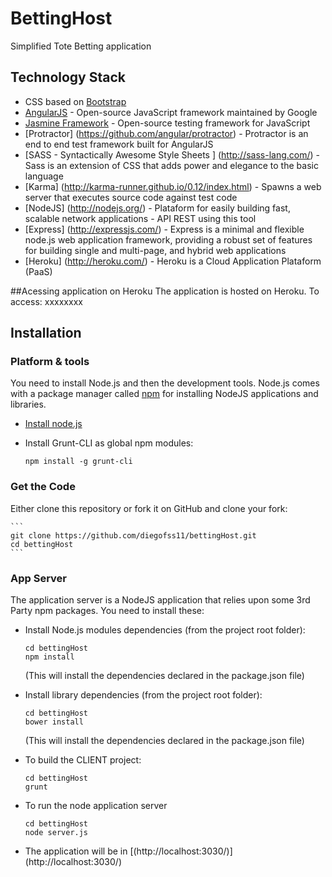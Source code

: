 # BettingHost
Simplified Tote Betting application

## Technology Stack

* CSS based on [Bootstrap](http://getbootstrap.com/)
* [AngularJS](http://www.angularjs.org/) - Open-source JavaScript framework maintained by Google
* [Jasmine Framework](http://jasmine.github.io/) - Open-source testing framework for JavaScript
* [Protractor] (https://github.com/angular/protractor) - Protractor is an end to end test framework built for AngularJS
* [SASS - Syntactically Awesome Style Sheets ] (http://sass-lang.com/) - Sass is an extension of CSS that adds power and elegance to the basic language
* [Karma] (http://karma-runner.github.io/0.12/index.html) -  Spawns a web server that executes source code against test code
* [NodeJS] (http://nodejs.org/) - Plataform for easily building fast, scalable network applications - API REST using this tool
* [Express] (http://expressjs.com/) - Express is a minimal and flexible node.js web application framework, providing a robust set of features for building single and multi-page, and hybrid web applications
* [Heroku] (http://heroku.com/) - Heroku is a Cloud Application Plataform (PaaS)

##Acessing application on Heroku
The application is hosted on Heroku. To access: xxxxxxxx

## Installation

### Platform & tools

You need to install Node.js and then the development tools. Node.js comes with a package manager called [npm](http://npmjs.org) for installing NodeJS applications and libraries.
* [Install node.js](http://nodejs.org/download/)
* Install Grunt-CLI as global npm modules:

    ```
    npm install -g grunt-cli
    ```

### Get the Code

Either clone this repository or fork it on GitHub and clone your fork:

    ```
    git clone https://github.com/diegofss11/bettingHost.git
    cd bettingHost
    ```

### App Server

The application server is a NodeJS application that relies upon some 3rd Party npm packages.  You need to install these:

* Install Node.js modules dependencies (from the project root folder):

    ```
    cd bettingHost
    npm install
    ```

  (This will install the dependencies declared in the package.json file)

* Install library dependencies (from the project root folder):

    ```
    cd bettingHost
    bower install
    ```

  (This will install the dependencies declared in the package.json file)


* To build the CLIENT project:

    ```
    cd bettingHost
    grunt
    ```
* To run the node application server

    ```
    cd bettingHost
    node server.js
    ```
* The application will be in [(http://localhost:3030/)] (http://localhost:3030/)